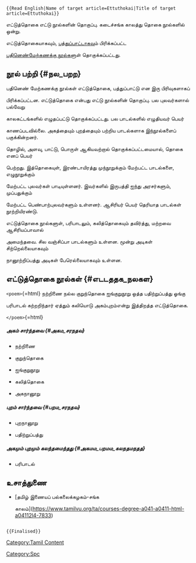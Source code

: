 ```{=mediawiki}
{{Read English|Name of target article=Ettuthokai|Title of target article=Ettuthokai}}
```
எட்டுத்தொகை எட்டு நூல்களின் தொகுப்பு. கடைச்சங்க காலத்து தொகை நூல்களில் ஒன்று.
எட்டுத்தொகையாகவும், [பத்துப்பாட்டாகவ](பத்துப்பாட்டு "wikilink")ும் பிரிக்கப்பட்ட
[பதினெண்மேற்கணக்கு நூல்கள](பதினெண்மேற்கணக்கு_நூல்கள் "wikilink")ுள் தொகுக்கப்பட்டது.

## நூல் பற்றி {#நல_பறற}

பதினெண் மேற்கணக்கு நூல்கள் எட்டுத்தொகை, பத்துப்பாட்டு என இரு பிரிவுகளாகப்
பிரிக்கப்பட்டன. எட்டுத்தொகை என்பது எட்டு நூல்களின் தொகுப்பு. பல புலவர்களால் பல்வேறு
காலகட்டங்களில் எழுதப்பட்டு தொகுக்கப்பட்டது. பல பாடல்களில் எழுதியவர் பெயர்
காணப்படவில்லை. அகத்தையும் புறத்தையும் பற்றிய பாடல்களாக இந்நூல்களைப் பகுக்கின்றனர்.
தொழில், அளவு, பாட்டு, பொருள் ஆகியவற்றால் தொகுக்கப்பட்டமையால், தொகை எனப் பெயர்
பெற்றது. இத்தொகையுள், இரண்டாயிரத்து முந்நூறுக்கும் மேற்பட்ட பாடல்களை, எழுநூறுக்கும்
மேற்பட்ட புலவர்கள் பாடியுள்ளனர். இவர்களில் இருபத்தி ஐந்து அரசர்களும், முப்பதுக்கும்
மேற்பட்ட பெண்பாற்புலவர்களும் உள்ளனர். ஆசிரியர் பெயர் தெரியாத பாடல்கள் நூற்றியிரண்டு.

எட்டுத்தொகை நூல்களுள், பரிபாடலும், கலித்தொகையும் தவிர்த்து, மற்றவை ஆசிரியப்பாவால்
அமைந்தவை. சில வஞ்சிப்பா பாடல்களும் உள்ளன. மூன்று அடிகள் சிற்றெல்லையாகவும்
நானூற்றிப்பத்து அடிகள் பேரெல்லையாகவும் உள்ளன.

## எட்டுத்தொகை நூல்கள் {#எடடததக_நலகள}

`<poem>`{=html} நற்றிணை நல்ல குறுந்தொகை ஐங்குறுநூறு ஒத்த பதிற்றுப்பத்து ஓங்கு
பரிபாடல் கற்றறிந்தார் ஏத்தும் கலியொடு அகம்புறம்என்று இத்திறத்த எட்டுத்தொகை.
`</poem>`{=html}

##### அகம் சார்ந்தவை {#அகம_சரநதவ}

-   நற்றிணை
-   குறுந்தொகை
-   ஐங்குறுநூறு
-   கலித்தொகை
-   அகநானூறு

##### புறம் சார்ந்தவை {#பறம_சரநதவ}

-   புறநானூறு
-   பதிற்றுப்பத்து

##### அகமும் புறமும் கலந்தமைந்தது {#அகமம_பறமம_கலநதமநதத}

-   பரிபாடல்

## உசாத்துணை

-   [தமிழ் இணையப் பல்கலைக்கழகம்-சங்க
    காலம்](https://www.tamilvu.org/ta/courses-degree-a041-a0411-html-a04112l4-7833)

```{=mediawiki}
{{Finalised}}
```
[Category:Tamil Content](Category:Tamil_Content "wikilink")
[Category:Spc](Category:Spc "wikilink")

